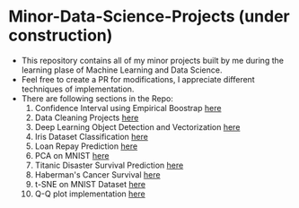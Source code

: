 # Minor-Data-Science-Projects (under construction)
* This repository contains all of my minor projects built by me during the learning plase of Machine Learning and Data Science. 
* Feel free to create a PR for modifications, I appreciate different techniques of implementation.
* There are following sections in the Repo:
  1) Confidence Interval using Empirical Boostrap [here](https://github.com/paras009/Minor-Data-Science-Projects/tree/master/Confidence%20Interval%20using%20Empirical%20Bootstrap)
  2) Data Cleaning Projects [here](https://github.com/paras009/Minor-Data-Science-Projects/tree/master/Data%20cleaning%20project)
  3) Deep Learning Object Detection and Vectorization [here](https://github.com/paras009/Minor-Data-Science-Projects/tree/master/Deep%20Learning)
  4) Iris Dataset Classification [here](https://github.com/paras009/Minor-Data-Science-Projects/tree/master/Iris%20Dataset%20Classification)
  5) Loan Repay Prediction [here](https://github.com/paras009/Minor-Data-Science-Projects/tree/master/Loan%20Repay%20prediction)
  6) PCA on MNIST [here](https://github.com/paras009/Minor-Data-Science-Projects/tree/master/PCA%20on%20MNIST%20Dataset)
  7) Titanic Disaster Survival Prediction [here](https://github.com/paras009/Minor-Data-Science-Projects/tree/master/Titanic%20Disaster%20Survival%20Prediction)
  8) Haberman's Cancer Survival [here](https://github.com/paras009/Minor-Data-Science-Projects/tree/master/habermans%20cancer%20survival)
  9) t-SNE on MNIST Dataset [here](https://github.com/paras009/Minor-Data-Science-Projects/tree/master/t-SNE%20on%20MNIST%20Dataset)
  10) Q-Q plot implementation [here](https://github.com/paras009/Minor-Data-Science-Projects/tree/master/Q-Q%20plot%20Implementation)
